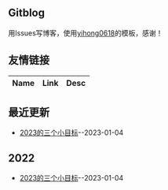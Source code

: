 ## Gitblog
用Issues写博客，使用[yihong0618](https://github.com/yihong0618/gitblog/issues/177)的模板，感谢！
## 友情链接
| Name | Link | Desc | 
 | ---- | ---- | ---- |
## 最近更新
- [2023的三个小目标](https://github.com/jiemaoli/gitblog/issues/1)--2023-01-04
## 2022
- [2023的三个小目标](https://github.com/jiemaoli/gitblog/issues/1)--2023-01-04
